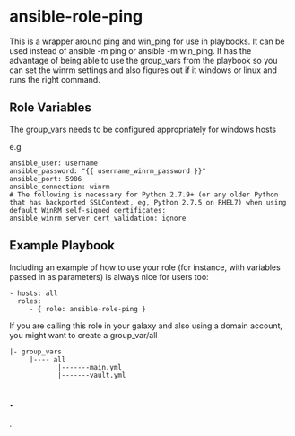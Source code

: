 ansible-role-ping
=========

This is a wrapper around ping and win_ping for use in playbooks. It can be used instead of ansible -m ping or ansible -m win_ping. It has the advantage of being able to use the group_vars from the playbook so you can set the winrm settings and also figures out if it windows or linux and runs the right command.


Role Variables
--------------

The group_vars needs to be configured appropriately for windows hosts

e.g

	ansible_user: username
	ansible_password: "{{ username_winrm_password }}"
	ansible_port: 5986
	ansible_connection: winrm
	# The following is necessary for Python 2.7.9+ (or any older Python that has backported SSLContext, eg, Python 2.7.5 on RHEL7) when using default WinRM self-signed certificates:
	ansible_winrm_server_cert_validation: ignore


Example Playbook
----------------

Including an example of how to use your role (for instance, with variables passed in as parameters) is always nice for users too:

    - hosts: all
      roles:
         - { role: ansible-role-ping }



If you are calling this role in your galaxy and also using a domain account, you might want to create a group_var/all

    |- group_vars
         |---- all
                |-------main.yml
                |-------vault.yml

.
------------------
.
